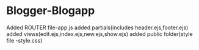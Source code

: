 # Blogger-Blogapp
Added ROUTER file-app.js
added partials(includes header.ejs,footer.ejs)
added views(edit.ejs,index.ejs,new.ejs,show.ejs)
added public folder(style file -style.css)
